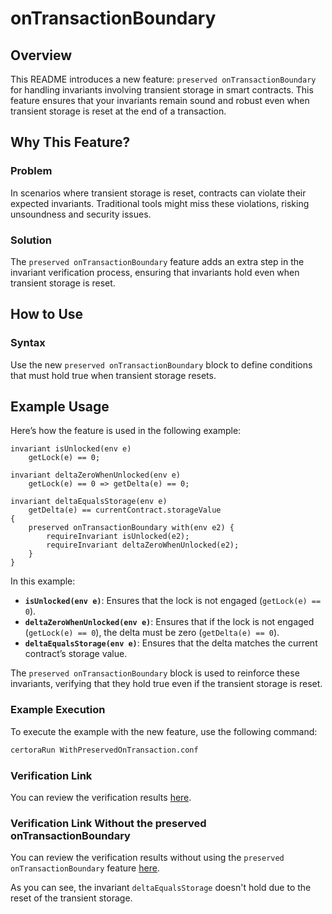 # onTransactionBoundary

## Overview

This README introduces a new feature: `preserved onTransactionBoundary` for handling invariants involving transient storage in smart contracts. This feature ensures that your invariants remain sound and robust even when transient storage is reset at the end of a transaction.

## Why This Feature?

### Problem

In scenarios where transient storage is reset, contracts can violate their expected invariants. Traditional tools might miss these violations, risking unsoundness and security issues.

### Solution

The `preserved onTransactionBoundary` feature adds an extra step in the invariant verification process, ensuring that invariants hold even when transient storage is reset.

## How to Use

### Syntax

Use the new `preserved onTransactionBoundary` block to define conditions that must hold true when transient storage resets.

## Example Usage

Here’s how the feature is used in the following example:

```solidity
invariant isUnlocked(env e) 
    getLock(e) == 0;

invariant deltaZeroWhenUnlocked(env e)
    getLock(e) == 0 => getDelta(e) == 0;

invariant deltaEqualsStorage(env e)
    getDelta(e) == currentContract.storageValue
{
    preserved onTransactionBoundary with(env e2) {
        requireInvariant isUnlocked(e2);
        requireInvariant deltaZeroWhenUnlocked(e2);
    }
}
```

In this example:

- **`isUnlocked(env e)`**: Ensures that the lock is not engaged (`getLock(e) == 0`).
- **`deltaZeroWhenUnlocked(env e)`**: Ensures that if the lock is not engaged (`getLock(e) == 0`), the delta must be zero (`getDelta(e) == 0`).
- **`deltaEqualsStorage(env e)`**: Ensures that the delta matches the current contract’s storage value.

The `preserved onTransactionBoundary` block is used to reinforce these invariants, verifying that they hold true even if the transient storage is reset.

### Example Execution

To execute the example with the new feature, use the following command:

```bash
certoraRun WithPreservedOnTransaction.conf
```

### Verification Link

You can review the verification results [here](https://vaas-stg.certora.com/output/1512/2a1bcb4c106b45a7a9b79eb5eadfcd70?anonymousKey=c73aa52f6bbc719777e65c433260e669e9201a7c).

### Verification Link Without the preserved onTransactionBoundary

You can review the verification results without using the `preserved onTransactionBoundary` feature [here](https://vaas-stg.certora.com/output/1512/52661c760a8b4d4cbd135d734fadd600?anonymousKey=d92e0b0e348a5a3d991b00c91a51ae52b5558353).

As you can see, the invariant `deltaEqualsStorage` doesn't hold due to the reset of the transient storage.